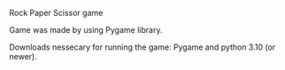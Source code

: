 Rock Paper Scissor game

Game was made by using Pygame library.


Downloads nessecary for running the game:
Pygame and 
python 3.10 (or newer).


